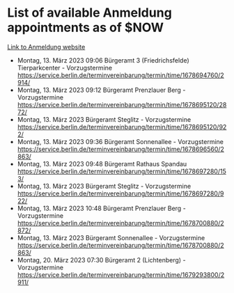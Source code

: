 # List of available Anmeldung appointments as of $NOW
[Link to Anmeldung website](https://service.berlin.de/terminvereinbarung/termin/tag.php?termin=1&anliegen[]=120686&dienstleisterlist=122210,122217,327316,122219,327312,122227,327314,122231,327346,122243,327348,122254,122252,329742,122260,329745,122262,329748,122271,327278,122273,327274,122277,327276,330436,122280,327294,122282,327290,122284,327292,122291,327270,122285,327266,122286,327264,122296,327268,150230,329760,122297,327286,122294,327284,122312,329763,122314,329775,122304,327330,122311,327334,122309,327332,317869,122281,327352,122279,329772,122283,122276,327324,122274,327326,122267,329766,122246,327318,122251,327320,122257,327322,122208,327298,122226,327300&herkunft=http%3A%2F%2Fservice.berlin.de%2Fdienstleistung%2F120686%2F)
- Montag, 13. März 2023 09:06 Bürgeramt 3 (Friedrichsfelde) Tierparkcenter - Vorzugstermine https://service.berlin.de/terminvereinbarung/termin/time/1678694760/2914/
- Montag, 13. März 2023 09:12 Bürgeramt Prenzlauer Berg - Vorzugstermine https://service.berlin.de/terminvereinbarung/termin/time/1678695120/2872/
- Montag, 13. März 2023  Bürgeramt Steglitz - Vorzugstermine https://service.berlin.de/terminvereinbarung/termin/time/1678695120/922/
- Montag, 13. März 2023 09:36 Bürgeramt Sonnenallee - Vorzugstermine https://service.berlin.de/terminvereinbarung/termin/time/1678696560/2863/
- Montag, 13. März 2023 09:48 Bürgeramt Rathaus Spandau https://service.berlin.de/terminvereinbarung/termin/time/1678697280/153/
- Montag, 13. März 2023  Bürgeramt Steglitz - Vorzugstermine https://service.berlin.de/terminvereinbarung/termin/time/1678697280/922/
- Montag, 13. März 2023 10:48 Bürgeramt Prenzlauer Berg - Vorzugstermine https://service.berlin.de/terminvereinbarung/termin/time/1678700880/2872/
- Montag, 13. März 2023  Bürgeramt Sonnenallee - Vorzugstermine https://service.berlin.de/terminvereinbarung/termin/time/1678700880/2863/
- Montag, 20. März 2023 07:30 Bürgeramt 2 (Lichtenberg) - Vorzugstermine https://service.berlin.de/terminvereinbarung/termin/time/1679293800/2911/
